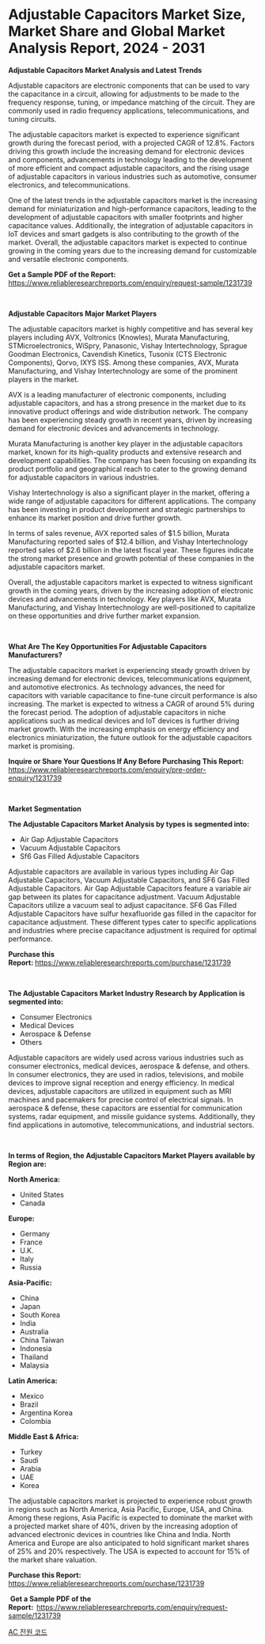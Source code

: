 <p><h1>Adjustable Capacitors Market Size, Market Share and Global Market Analysis Report, 2024 - 2031</h1></p><p><strong>Adjustable Capacitors Market Analysis and Latest Trends</strong></p>
<p><p>Adjustable capacitors are electronic components that can be used to vary the capacitance in a circuit, allowing for adjustments to be made to the frequency response, tuning, or impedance matching of the circuit. They are commonly used in radio frequency applications, telecommunications, and tuning circuits.</p><p>The adjustable capacitors market is expected to experience significant growth during the forecast period, with a projected CAGR of 12.8%. Factors driving this growth include the increasing demand for electronic devices and components, advancements in technology leading to the development of more efficient and compact adjustable capacitors, and the rising usage of adjustable capacitors in various industries such as automotive, consumer electronics, and telecommunications.</p><p>One of the latest trends in the adjustable capacitors market is the increasing demand for miniaturization and high-performance capacitors, leading to the development of adjustable capacitors with smaller footprints and higher capacitance values. Additionally, the integration of adjustable capacitors in IoT devices and smart gadgets is also contributing to the growth of the market. Overall, the adjustable capacitors market is expected to continue growing in the coming years due to the increasing demand for customizable and versatile electronic components.</p></p>
<p><strong>Get a Sample PDF of the Report:&nbsp;</strong> <a href="https://www.reliableresearchreports.com/enquiry/request-sample/1231739">https://www.reliableresearchreports.com/enquiry/request-sample/1231739</a></p>
<p>&nbsp;</p>
<p><strong>Adjustable Capacitors Major Market Players</strong></p>
<p><p>The adjustable capacitors market is highly competitive and has several key players including AVX, Voltronics (Knowles), Murata Manufacturing, STMicroelectronics, WiSpry, Panasonic, Vishay Intertechnology, Sprague Goodman Electronics, Cavendish Kinetics, Tusonix (CTS Electronic Components), Qorvo, IXYS ISS. Among these companies, AVX, Murata Manufacturing, and Vishay Intertechnology are some of the prominent players in the market.</p><p>AVX is a leading manufacturer of electronic components, including adjustable capacitors, and has a strong presence in the market due to its innovative product offerings and wide distribution network. The company has been experiencing steady growth in recent years, driven by increasing demand for electronic devices and advancements in technology.</p><p>Murata Manufacturing is another key player in the adjustable capacitors market, known for its high-quality products and extensive research and development capabilities. The company has been focusing on expanding its product portfolio and geographical reach to cater to the growing demand for adjustable capacitors in various industries.</p><p>Vishay Intertechnology is also a significant player in the market, offering a wide range of adjustable capacitors for different applications. The company has been investing in product development and strategic partnerships to enhance its market position and drive further growth.</p><p>In terms of sales revenue, AVX reported sales of $1.5 billion, Murata Manufacturing reported sales of $12.4 billion, and Vishay Intertechnology reported sales of $2.6 billion in the latest fiscal year. These figures indicate the strong market presence and growth potential of these companies in the adjustable capacitors market.</p><p>Overall, the adjustable capacitors market is expected to witness significant growth in the coming years, driven by the increasing adoption of electronic devices and advancements in technology. Key players like AVX, Murata Manufacturing, and Vishay Intertechnology are well-positioned to capitalize on these opportunities and drive further market expansion.</p></p>
<p>&nbsp;</p>
<p><strong>What Are The Key Opportunities For Adjustable Capacitors Manufacturers?</strong></p>
<p><p>The adjustable capacitors market is experiencing steady growth driven by increasing demand for electronic devices, telecommunications equipment, and automotive electronics. As technology advances, the need for capacitors with variable capacitance to fine-tune circuit performance is also increasing. The market is expected to witness a CAGR of around 5% during the forecast period. The adoption of adjustable capacitors in niche applications such as medical devices and IoT devices is further driving market growth. With the increasing emphasis on energy efficiency and electronics miniaturization, the future outlook for the adjustable capacitors market is promising.</p></p>
<p><strong>Inquire or Share Your Questions If Any Before Purchasing This Report:</strong> <a href="https://www.reliableresearchreports.com/enquiry/pre-order-enquiry/1231739">https://www.reliableresearchreports.com/enquiry/pre-order-enquiry/1231739</a></p>
<p>&nbsp;</p>
<p><strong>Market Segmentation</strong></p>
<p><strong>The Adjustable Capacitors Market Analysis by types is segmented into:</strong></p>
<p><ul><li>Air Gap Adjustable Capacitors</li><li>Vacuum Adjustable Capacitors</li><li>Sf6 Gas Filled Adjustable Capacitors</li></ul></p>
<p><p>Adjustable capacitors are available in various types including Air Gap Adjustable Capacitors, Vacuum Adjustable Capacitors, and SF6 Gas Filled Adjustable Capacitors. Air Gap Adjustable Capacitors feature a variable air gap between its plates for capacitance adjustment. Vacuum Adjustable Capacitors utilize a vacuum seal to adjust capacitance. SF6 Gas Filled Adjustable Capacitors have sulfur hexafluoride gas filled in the capacitor for capacitance adjustment. These different types cater to specific applications and industries where precise capacitance adjustment is required for optimal performance.</p></p>
<p><strong>Purchase this Report:&nbsp;</strong><a href="https://www.reliableresearchreports.com/purchase/1231739">https://www.reliableresearchreports.com/purchase/1231739</a></p>
<p>&nbsp;</p>
<p><strong>The Adjustable Capacitors Market Industry Research by Application is segmented into:</strong></p>
<p><ul><li>Consumer Electronics</li><li>Medical Devices</li><li>Aerospace & Defense</li><li>Others</li></ul></p>
<p><p>Adjustable capacitors are widely used across various industries such as consumer electronics, medical devices, aerospace & defense, and others. In consumer electronics, they are used in radios, televisions, and mobile devices to improve signal reception and energy efficiency. In medical devices, adjustable capacitors are utilized in equipment such as MRI machines and pacemakers for precise control of electrical signals. In aerospace & defense, these capacitors are essential for communication systems, radar equipment, and missile guidance systems. Additionally, they find applications in automotive, telecommunications, and industrial sectors.</p></p>
<p>&nbsp;</p>
<p><strong>In terms of Region, the Adjustable Capacitors Market Players available by Region are:</strong></p>
<p>
    <p> <strong> North America: </strong>
        <ul>
            <li>United States</li>
            <li>Canada</li>
        </ul>
        </p> 
    <p> <strong> Europe: </strong>
        <ul>
            <li>Germany</li>
            <li>France</li>
            <li>U.K.</li>
            <li>Italy</li>
            <li>Russia</li>
        </ul>
        </p> 
    <p> <strong> Asia-Pacific: </strong>
        <ul>
            <li>China</li>
            <li>Japan</li>
            <li>South Korea</li>
            <li>India</li>
            <li>Australia</li>
            <li>China Taiwan</li>
            <li>Indonesia</li>
            <li>Thailand</li>
            <li>Malaysia</li>
        </ul>
        </p> 
    <p> <strong> Latin America: </strong>
        <ul>
            <li>Mexico</li>
            <li>Brazil</li>
            <li>Argentina Korea</li>
            <li>Colombia</li>
        </ul>
        </p> 
    <p> <strong> Middle East & Africa: </strong>
        <ul>
            <li>Turkey</li>
            <li>Saudi</li>
            <li>Arabia</li>
            <li>UAE</li>
            <li>Korea</li>
        </ul>
    </p>
    </p>
<p><p>The adjustable capacitors market is projected to experience robust growth in regions such as North America, Asia Pacific, Europe, USA, and China. Among these regions, Asia Pacific is expected to dominate the market with a projected market share of 40%, driven by the increasing adoption of advanced electronic devices in countries like China and India. North America and Europe are also anticipated to hold significant market shares of 25% and 20% respectively. The USA is expected to account for 15% of the market share valuation.</p></p>
<p><strong>Purchase this Report: </strong><a href="https://www.reliableresearchreports.com/purchase/1231739">https://www.reliableresearchreports.com/purchase/1231739</a></p>
<p>&nbsp;<strong>Get a Sample PDF of the Report:&nbsp;&nbsp;</strong><a href="https://www.reliableresearchreports.com/enquiry/request-sample/1231739">https://www.reliableresearchreports.com/enquiry/request-sample/1231739</a></p>
<p><strong></strong></p>
<p><p><a href="https://github.com/jntpkh496620/Market-Research-Report-List-1/blob/main/836478010531.md">AC 전원 코드</a></p></p>